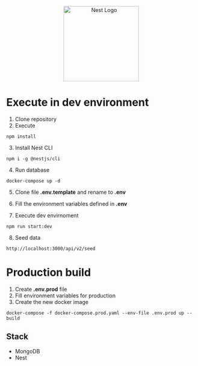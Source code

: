 <p align="center">
  <a href="http://nestjs.com/" target="blank"><img src="https://nestjs.com/img/logo-small.svg" width="200" alt="Nest Logo" /></a>
</p>

# Execute in dev environment

1. Clone repository
2. Execute
```
npm install
```
3. Install Nest CLI
```
npm i -g @nestjs/cli
```
4. Run database 
```
docker-compose up -d
```
5. Clone file __.env.template__ and rename to __.env__

6. Fill the environment variables defined in __.env__

7. Execute dev envirnoment
```
npm run start:dev
```

8. Seed data
```
http://localhost:3000/api/v2/seed
```
# Production build
1. Create __.env.prod__ file
2. Fill environment variables for production
3. Create the new docker image
```docker
docker-compose -f docker-compose.prod.yaml --env-file .env.prod up --build
```


## Stack
* MongoDB
* Nest